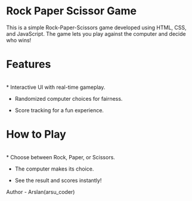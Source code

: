 # Rock Paper Scissor Game 
This is a simple Rock-Paper-Scissors game developed using HTML, CSS, and JavaScript. The game lets you play against the computer and decide who wins! <br/>

<h1>Features</h1>
<br/>
* Interactive UI with real-time gameplay. <br/>

* Randomized computer choices for fairness. <br/>

* Score tracking for a fun experience. <br/>

<h1>How to Play</h1>
<br/>
* Choose between Rock, Paper, or Scissors. <br/>

* The computer makes its choice. <br/>

* See the result and scores instantly! <br/>

Author - Arslan(arsu_coder)

